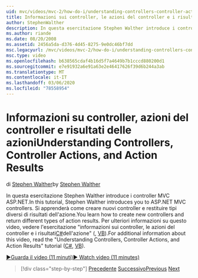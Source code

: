 ```yaml
---
uid: mvc/videos/mvc-2/how-do-i/understanding-controllers-controller-actions-and-action-results
title: Informazioni sui controller, le azioni del controller e i risultati dell'azione | Microsoft Docs
author: StephenWalther
description: In questa esercitazione Stephen Walther introduce i controller MVC ASP.NET. Si apprenderà come creare nuovi controller e restituire tipi diversi di azione res...
ms.author: riande
ms.date: 08/20/2008
ms.assetid: 2456a5da-d376-4d45-8275-9e0dc46bf7dd
msc.legacyurl: /mvc/videos/mvc-2/how-do-i/understanding-controllers-controller-actions-and-action-results
msc.type: video
ms.openlocfilehash: b638565cdaf4b16d5f7a4649b7b1cccd880200d1
ms.sourcegitcommit: e7e91932a6e91a63e2e46417626f39d6b244a3ab
ms.translationtype: MT
ms.contentlocale: it-IT
ms.lasthandoff: 03/06/2020
ms.locfileid: "78558954"
---
```

# <a name="understanding-controllers-controller-actions-and-action-results"></a><span data-ttu-id="f3504-104">Informazioni su controller, azioni del controller e risultati delle azioni</span><span class="sxs-lookup"><span data-stu-id="f3504-104">Understanding Controllers, Controller Actions, and Action Results</span></span>

<span data-ttu-id="f3504-105">di [Stephen Walther](https://github.com/StephenWalther)</span><span class="sxs-lookup"><span data-stu-id="f3504-105">by [Stephen Walther](https://github.com/StephenWalther)</span></span>

<span data-ttu-id="f3504-106">In questa esercitazione Stephen Walther introduce i controller MVC ASP.NET.</span><span class="sxs-lookup"><span data-stu-id="f3504-106">In this tutorial, Stephen Walther introduces you to ASP.NET MVC controllers.</span></span> <span data-ttu-id="f3504-107">Si apprenderà come creare nuovi controller e restituire tipi diversi di risultati dell'azione.</span><span class="sxs-lookup"><span data-stu-id="f3504-107">You learn how to create new controllers and return different types of action results.</span></span> <span data-ttu-id="f3504-108">Per ulteriori informazioni su questo video, vedere l'esercitazione "informazioni sui controller, le azioni del controller e i risultati[C#](../../../overview/older-versions-1/controllers-and-routing/aspnet-mvc-controllers-overview-cs.md)dell'azione" (, [VB](../../../overview/older-versions-1/controllers-and-routing/asp-net-mvc-controller-overview-vb.md)).</span><span class="sxs-lookup"><span data-stu-id="f3504-108">For additional information about this video, read the "Understanding Controllers, Controller Actions, and Action Results" tutorial ([C#](../../../overview/older-versions-1/controllers-and-routing/aspnet-mvc-controllers-overview-cs.md), [VB](../../../overview/older-versions-1/controllers-and-routing/asp-net-mvc-controller-overview-vb.md)).</span></span>

[<span data-ttu-id="f3504-109">&#9654;Guarda il video (11 minuti)</span><span class="sxs-lookup"><span data-stu-id="f3504-109">&#9654; Watch video (11 minutes)</span></span>](https://channel9.msdn.com/Blogs/ASP-NET-Site-Videos/understanding-controllers-controller-actions-and-action-results)

> [!div class="step-by-step"]
> <span data-ttu-id="f3504-110">[Precedente](aspnet-mvc-controller-overview.md)
> [Successivo](understanding-views-view-data-and-html-helpers.md)</span><span class="sxs-lookup"><span data-stu-id="f3504-110">[Previous](aspnet-mvc-controller-overview.md)
[Next](understanding-views-view-data-and-html-helpers.md)</span></span>
